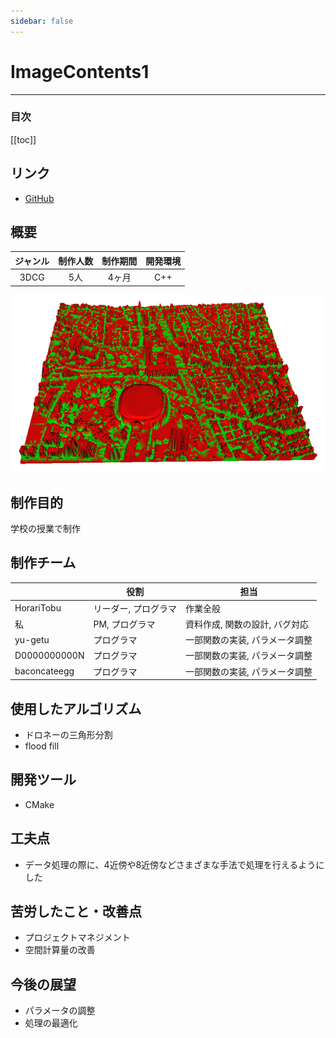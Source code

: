 ```yaml
---
sidebar: false
---
```


# ImageContents1

---
### 目次
[[toc]]

## リンク
- [GitHub](https://github.com/HotariTobu/ImageContents1/tree/develop)

## 概要
|ジャンル|制作人数|制作期間|開発環境|
|:---:|:---:|:---:|:---:|
|3DCG|5人|4ヶ月|C++|
![1](../.vuepress/public/imgs/works/ImageContents1/1.png)

## 制作目的
学校の授業で制作

## 制作チーム
||役割|担当|
|---|---|---|
|HorariTobu|リーダー, プログラマ|作業全般|
|私|PM, プログラマ|資料作成, 関数の設計, バグ対応|
|yu-getu|プログラマ|一部関数の実装, パラメータ調整|
|D0000000000N|プログラマ|一部関数の実装, パラメータ調整|
|baconcateegg|プログラマ|一部関数の実装, パラメータ調整|

## 使用したアルゴリズム
- ドロネーの三角形分割
- flood fill

## 開発ツール
- CMake

## 工夫点
- データ処理の際に、4近傍や8近傍などさまざまな手法で処理を行えるようにした

## 苦労したこと・改善点
- プロジェクトマネジメント
- 空間計算量の改善

## 今後の展望
- パラメータの調整
- 処理の最適化